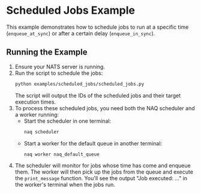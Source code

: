 # Scheduled Jobs Example

This example demonstrates how to schedule jobs to run at a specific time (`enqueue_at_sync`) or after a certain delay (`enqueue_in_sync`).

## Running the Example

1.  Ensure your NATS server is running.
2.  Run the script to schedule the jobs:
    ```bash
    python examples/scheduled_jobs/scheduled_jobs.py
    ```
    The script will output the IDs of the scheduled jobs and their target execution times.
3.  To process these scheduled jobs, you need both the NAQ scheduler and a worker running:
    *   Start the scheduler in one terminal:
        ```bash
        naq scheduler
        ```
    *   Start a worker for the default queue in another terminal:
        ```bash
        naq worker naq_default_queue
        ```
4.  The scheduler will monitor for jobs whose time has come and enqueue them. The worker will then pick up the jobs from the queue and execute the `print_message` function. You'll see the output "Job executed: ..." in the worker's terminal when the jobs run.